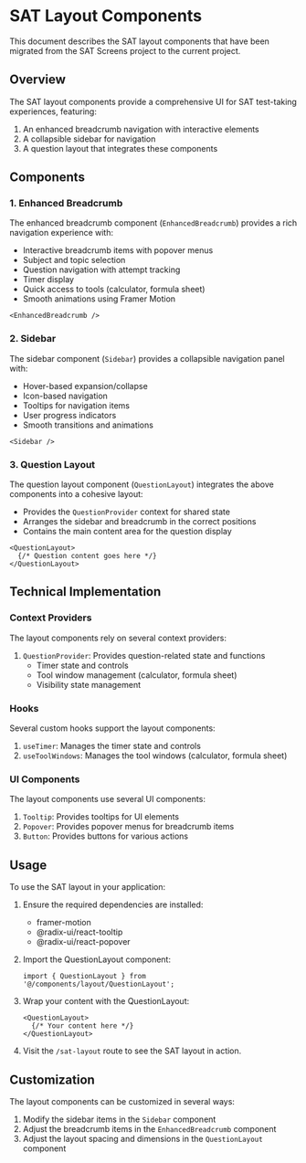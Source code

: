 # SAT Layout Components

This document describes the SAT layout components that have been migrated from the SAT Screens project to the current project.

## Overview

The SAT layout components provide a comprehensive UI for SAT test-taking experiences, featuring:

1. An enhanced breadcrumb navigation with interactive elements
2. A collapsible sidebar for navigation
3. A question layout that integrates these components

## Components

### 1. Enhanced Breadcrumb

The enhanced breadcrumb component (`EnhancedBreadcrumb`) provides a rich navigation experience with:

- Interactive breadcrumb items with popover menus
- Subject and topic selection
- Question navigation with attempt tracking
- Timer display
- Quick access to tools (calculator, formula sheet)
- Smooth animations using Framer Motion

```tsx
<EnhancedBreadcrumb />
```

### 2. Sidebar

The sidebar component (`Sidebar`) provides a collapsible navigation panel with:

- Hover-based expansion/collapse
- Icon-based navigation
- Tooltips for navigation items
- User progress indicators
- Smooth transitions and animations

```tsx
<Sidebar />
```

### 3. Question Layout

The question layout component (`QuestionLayout`) integrates the above components into a cohesive layout:

- Provides the `QuestionProvider` context for shared state
- Arranges the sidebar and breadcrumb in the correct positions
- Contains the main content area for the question display

```tsx
<QuestionLayout>
  {/* Question content goes here */}
</QuestionLayout>
```

## Technical Implementation

### Context Providers

The layout components rely on several context providers:

1. `QuestionProvider`: Provides question-related state and functions
   - Timer state and controls
   - Tool window management (calculator, formula sheet)
   - Visibility state management

### Hooks

Several custom hooks support the layout components:

1. `useTimer`: Manages the timer state and controls
2. `useToolWindows`: Manages the tool windows (calculator, formula sheet)

### UI Components

The layout components use several UI components:

1. `Tooltip`: Provides tooltips for UI elements
2. `Popover`: Provides popover menus for breadcrumb items
3. `Button`: Provides buttons for various actions

## Usage

To use the SAT layout in your application:

1. Ensure the required dependencies are installed:
   - framer-motion
   - @radix-ui/react-tooltip
   - @radix-ui/react-popover

2. Import the QuestionLayout component:
   ```tsx
   import { QuestionLayout } from '@/components/layout/QuestionLayout';
   ```

3. Wrap your content with the QuestionLayout:
   ```tsx
   <QuestionLayout>
     {/* Your content here */}
   </QuestionLayout>
   ```

4. Visit the `/sat-layout` route to see the SAT layout in action.

## Customization

The layout components can be customized in several ways:

1. Modify the sidebar items in the `Sidebar` component
2. Adjust the breadcrumb items in the `EnhancedBreadcrumb` component
3. Adjust the layout spacing and dimensions in the `QuestionLayout` component
